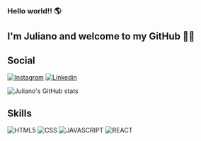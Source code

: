 
### Hello world!! 🌎
## I'm Juliano and welcome to my GitHub 🧑‍💻

## Social
[![Instagram](https://img.shields.io/badge/Instagram-E4405F?style=for-the-badge&logo=instagram&logoColor=white)](https://www.instagram.com/julianoss_/)
[![Linkedin](https://img.shields.io/badge/LinkedIn-0077B5?style=for-the-badge&logo=linkedin&logoColor=white)](https://www.linkedin.com/in/julianosudecum/)

![Juliano's GitHub stats](https://github-readme-stats.vercel.app/api?username=JulianoSudecum&show_icons=true&theme=radical)

## Skills 

<div style="display: inline_block">
    <img alt="HTML5" src="https://img.shields.io/badge/HTML5-E34F26?style=for-the-badge&logo=html5&logoColor=white"/>
    <img alt="CSS" src="https://img.shields.io/badge/CSS3-1572B6?style=for-the-badge&logo=css3&logoColor=white"/>
    <img alt="JAVASCRIPT" src="https://img.shields.io/badge/JavaScript-323330?style=for-the-badge&logo=javascript&logoColor=F7DF1E"/>
    <img alt="REACT" src="https://img.shields.io/badge/React-20232A?style=for-the-badge&logo=react&logoColor=61DAFB"/>
</div>

